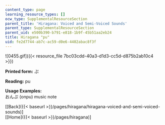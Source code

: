 ```yaml
---
content_type: page
learning_resource_types: []
ocw_type: SupplementalResourceSection
parent_title: 'Hiragana: Voiced and Semi-Voiced Sounds'
parent_type: SupplementalResourceSection
parent_uid: e500b390-b791-e818-1b9f-45b51aa2eb24
title: Hiragana "pu"
uid: fe2d7744-ab7c-ac59-d0e6-4402abac8f3f
---
```


![0455.gif]({{< resource_file 7bc03cdd-40a3-d1d3-cc5d-d875b2ab10c4 >}})

**Printed form:** ぷ

**Reading:** pu

**Usage Examples:**  
おんぷ (onpu) music note

  
\[[Back]({{< baseurl >}}/pages/hiragana/hiragana-voiced-and-semi-voiced-sounds)\]  
\[[Home]({{< baseurl >}}/pages/hiragana)\]